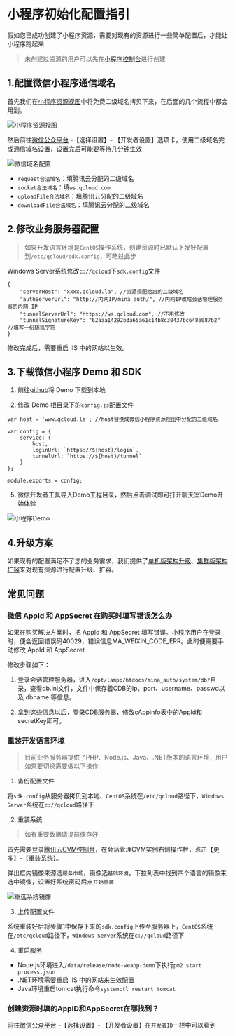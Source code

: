 # 小程序初始化配置指引

假如您已成功创建了小程序资源，需要对现有的资源进行一些简单配置后，才能让小程序跑起来
>未创建过资源的用户可以先在[小程序控制台](https://console.qcloud.com/la)进行创建

## 1.配置微信小程序通信域名

首先我们在[小程序资源视图](https://console.qcloud.com/la)中将免费二级域名拷贝下来，在后面的几个流程中都会用到。

![小程序资源视图](https://mc.qcloudimg.com/static/img/95d83cc575c1aabc66cbdcaf63bc8619/18.png)

然后前往[微信公众平台](https://mp.weixin.qq.com) -【选择设置】- 【开发者设置】选项卡，使用二级域名完成通信域名设置，设置完后可能要等待几分钟生效

![微信域名配置](https://mc.qcloudimg.com/static/img/79cdbc773a6030b6055951d72e8735e3/16.png)

- `request合法域名`：填腾讯云分配的二级域名
- `socket合法域名`：填`ws.qcloud.com`
- `uploadFile合法域名`：填腾讯云分配的二级域名
- `downloadFile合法域名`：填腾讯云分配的二级域名

## 2.修改业务服务器配置

>如果开发语言环境是`CentOS`操作系统，创建资源时已默认下发好配置到`/etc/qcloud/sdk.config`，可略过此步

Windows Server系统修改`c://qcloud`下`sdk.config`文件

```
{
    "serverHost": "xxxx.qcloud.la", //资源视图给出的二级域名
    "authServerUrl": "http://内网IP/mina_auth/", //内网IP改成会话管理服务器的内网 IP
    "tunnelServerUrl": "https://ws.qcloud.com", //不用修改
    "tunnelSignatureKey": "62aaa14292b3a65a61c14b8c30437bc648e087b2" //填写一份随机字符
}
```

修改完成后，需要重启 IIS 中的网站以生效。

## 3.下载微信小程序 Demo 和 SDK

1) 前往[github](https://github.com/CFETeam/weapp-client-demo)将 Demo 下载到本地

2) 修改 Demo 根目录下的`config.js`配置文件

```
var host = 'www.qcloud.la'; //host替换成微信小程序资源视图中分配的二级域名

var config = {
    service: {
        host,
        loginUrl: `https://${host}/login`,
        tunnelUrl: `https://${host}/tunnel`
    }
};

module.exports = config;
```

5) 微信开发者工具导入Demo工程目录，然后点击调试即可打开聊天室Demo开始体验

![小程序Demo](https://mc.qcloudimg.com/static/img/05f7d737bc4dc74021aa5db49bf66aa0/17.png)

## 4.升级方案
如果现有的配置满足不了您的业务需求，我们提供了[单机版架构升级](https://github.com/CFETeam/weapp-doc/blob/master/medium_solution.md)、[集群版架构扩容](https://github.com/CFETeam/weapp-doc/blob/master/large_solution.md)来对现有资源进行配置升级、扩容。

## 常见问题

### 微信 AppId 和 AppSecret 在购买时填写错误怎么办

如果在购买解决方案时，把 AppId 和 AppSecret 填写错误。小程序用户在登录时，便会返回错误码40029，错误信息MA_WEIXIN_CODE_ERR。此时便需要手动修改 AppId 和 AppSecret

修改步骤如下：

1) 登录会话管理服务器，进入`/opt/lampp/htdocs/mina_auth/system/db/`目录，查看db.ini文件，文件中保存着CDB的ip、port、username、passwd以及 dbname 等信息。

2) 拿到这些信息以后，登录CDB服务器，修改cAppinfo表中的AppId和secretKey即可。

### 重装开发语言环境

> 目前业务服务器提供了PHP、Node.js、Java、.NET版本的语言环境，用户如果要切换需要做以下操作:

1) 备份配置文件

将`sdk.config`从服务器拷贝到本地、`CentOS`系统在`/etc/qcloud`路径下，`Windows Server`系统在`c://qcloud`路径下

2) 重装系统

> 如有重要数据请提前保存好

首先需要登录[腾讯云CVM控制台](https://console.qcloud.com/cvm)，在会话管理CVM实例右侧操作栏，点击【更多】-【重装系统】。

弹出框内镜像来源选`服务市场`，镜像选`基础环境`，下拉列表中找到四个语言的镜像来选中镜像，设置好系统密码后点`开始重装`

![重选系统镜像](https://mc.qcloudimg.com/static/img/57da50a2f470d7186020b4e39f5ea15a/22.png)

3) 上传配置文件

系统重装好后将步骤1中保存下来的`sdk.config`上传至服务器上，`CentOS`系统在`/etc/qcloud`路径下，`Windows Server`系统在`c://qcloud`路径下

4) 重启服务

- Node.js环境进入`/data/release/node-weapp-demo`下执行`pm2 start process.json`
- .NET环境需要重启 IIS 中的网站来生效配置
- Java环境重启tomcat执行命令`systemctl restart tomcat`

### 创建资源时填的AppID和AppSecret在哪找到？

前往[微信公众平台](https://mp.weixin.qq.com) -【选择设置】- 【开发者设置】在`开发者ID`一栏中可以看到
